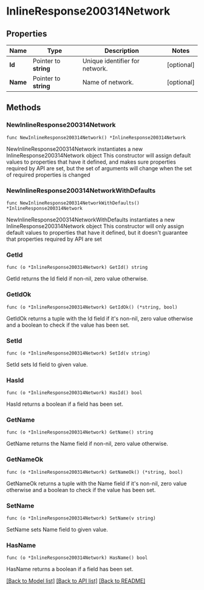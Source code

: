 # InlineResponse200314Network

## Properties

Name | Type | Description | Notes
------------ | ------------- | ------------- | -------------
**Id** | Pointer to **string** | Unique identifier for network. | [optional] 
**Name** | Pointer to **string** | Name of network. | [optional] 

## Methods

### NewInlineResponse200314Network

`func NewInlineResponse200314Network() *InlineResponse200314Network`

NewInlineResponse200314Network instantiates a new InlineResponse200314Network object
This constructor will assign default values to properties that have it defined,
and makes sure properties required by API are set, but the set of arguments
will change when the set of required properties is changed

### NewInlineResponse200314NetworkWithDefaults

`func NewInlineResponse200314NetworkWithDefaults() *InlineResponse200314Network`

NewInlineResponse200314NetworkWithDefaults instantiates a new InlineResponse200314Network object
This constructor will only assign default values to properties that have it defined,
but it doesn't guarantee that properties required by API are set

### GetId

`func (o *InlineResponse200314Network) GetId() string`

GetId returns the Id field if non-nil, zero value otherwise.

### GetIdOk

`func (o *InlineResponse200314Network) GetIdOk() (*string, bool)`

GetIdOk returns a tuple with the Id field if it's non-nil, zero value otherwise
and a boolean to check if the value has been set.

### SetId

`func (o *InlineResponse200314Network) SetId(v string)`

SetId sets Id field to given value.

### HasId

`func (o *InlineResponse200314Network) HasId() bool`

HasId returns a boolean if a field has been set.

### GetName

`func (o *InlineResponse200314Network) GetName() string`

GetName returns the Name field if non-nil, zero value otherwise.

### GetNameOk

`func (o *InlineResponse200314Network) GetNameOk() (*string, bool)`

GetNameOk returns a tuple with the Name field if it's non-nil, zero value otherwise
and a boolean to check if the value has been set.

### SetName

`func (o *InlineResponse200314Network) SetName(v string)`

SetName sets Name field to given value.

### HasName

`func (o *InlineResponse200314Network) HasName() bool`

HasName returns a boolean if a field has been set.


[[Back to Model list]](../README.md#documentation-for-models) [[Back to API list]](../README.md#documentation-for-api-endpoints) [[Back to README]](../README.md)


